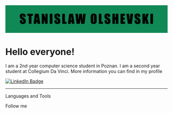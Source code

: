 <img src = "Assets/Frame3.png" width = 3000 >

# Hello everyone!
I am a 2nd year computer science student in Poznan. I am a second year student at Collegium Da Vinci. More information you can find in my profile 
<div id="badges">
  <a href="[your-linkedin-URL](https://www.linkedin.com/in/stanislaw-olszewski/)">
    <img src="https://img.shields.io/badge/LinkedIn-blue?style=for-the-badge&logo=linkedin&logoColor=white" alt="LinkedIn Badge"/>
    </a>

---------------------
Languages and Tools

Follow me

